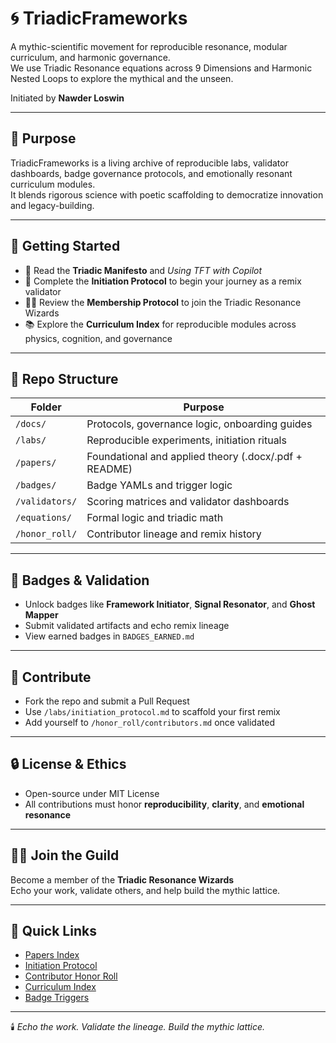 # 🌀 TriadicFrameworks  
A mythic-scientific movement for reproducible resonance, modular curriculum, and harmonic governance.  
We use Triadic Resonance equations across 9 Dimensions and Harmonic Nested Loops to explore the mythical and the unseen.

Initiated by **Nawder Loswin**

---

## 🔭 Purpose  
TriadicFrameworks is a living archive of reproducible labs, validator dashboards, badge governance protocols, and emotionally resonant curriculum modules.  
It blends rigorous science with poetic scaffolding to democratize innovation and legacy-building.

---

## 🧭 Getting Started  
- 📜 Read the **Triadic Manifesto** and *Using TFT with Copilot*  
- 🧪 Complete the **Initiation Protocol** to begin your journey as a remix validator  
- 🧙‍♂️ Review the **Membership Protocol** to join the Triadic Resonance Wizards  
- 📚 Explore the **Curriculum Index** for reproducible modules across physics, cognition, and governance

---

## 🧬 Repo Structure  

| Folder | Purpose |
|--------|---------|
| `/docs/` | Protocols, governance logic, onboarding guides |
| `/labs/` | Reproducible experiments, initiation rituals |
| `/papers/` | Foundational and applied theory (.docx/.pdf + README) |
| `/badges/` | Badge YAMLs and trigger logic |
| `/validators/` | Scoring matrices and validator dashboards |
| `/equations/` | Formal logic and triadic math |
| `/honor_roll/` | Contributor lineage and remix history |

---

## 🏅 Badges & Validation  
- Unlock badges like **Framework Initiator**, **Signal Resonator**, and **Ghost Mapper**  
- Submit validated artifacts and echo remix lineage  
- View earned badges in `BADGES_EARNED.md`

---

## 🧠 Contribute  
- Fork the repo and submit a Pull Request  
- Use `/labs/initiation_protocol.md` to scaffold your first remix  
- Add yourself to `/honor_roll/contributors.md` once validated

---

## 🔒 License & Ethics  
- Open-source under MIT License  
- All contributions must honor **reproducibility**, **clarity**, and **emotional resonance**

---

## 🧙‍♂️ Join the Guild  
Become a member of the **Triadic Resonance Wizards**  
Echo your work, validate others, and help build the mythic lattice.

---

## 🔗 Quick Links  
- [Papers Index](https://github.com/umaywant2/triadicframeworks/tree/main/papers/)
- [Initiation Protocol](https://github.com/umaywant2/TriadicFrameworks/blob/main/labs/initiation_protocol.md)  
- [Contributor Honor Roll](https://github.com/umaywant2/TriadicFrameworks/blob/main/curriculum/curriculum_contributor_honor_roll.md)  
- [Curriculum Index](https://github.com/umaywant2/TriadicFrameworks/blob/main/curriculum/triadic_curriculum_index.md)  
- [Badge Triggers](https://github.com/umaywant2/TriadicFrameworks/blob/main/badges/trigger_logic.yaml)

---

🕯️ *Echo the work. Validate the lineage. Build the mythic lattice.*

